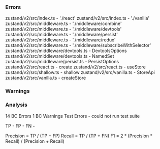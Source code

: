### Errors

zustand/v2/src/index.ts - './react'
zustand/v2/src/index.ts - './vanilla'
zustand/v2/src/middleware.ts - './middleware/combine'
zustand/v2/src/middleware.ts - './middleware/devtools'
zustand/v2/src/middleware.ts - './middleware/persist'
zustand/v2/src/middleware.ts - './middleware/redux'
zustand/v2/src/middleware.ts - './middleware/subscribeWithSelector'
zustand/v2/src/middleware/devtools.ts - DevtoolsOptions
zustand/v2/src/middleware/devtools.ts - NamedSet
zustand/v2/src/middleware/persist.ts - PersistOptions
zustand/v2/src/react.ts - create
zustand/v2/src/react.ts - useStore
zustand/v2/src/shallow.ts - shallow
zustand/v2/src/vanilla.ts - StoreApi
zustand/v2/src/vanilla.ts - createStore

### Warnings

### Analysis

14 BC Errors
1 BC Warnings
Test Errors - could not run test suite

TP -
FP -
FN -

Precision = TP / (TP + FP)
Recall = TP / (TP + FN)
F1 = 2 * (Precision * Recall) / (Precision + Recall)
